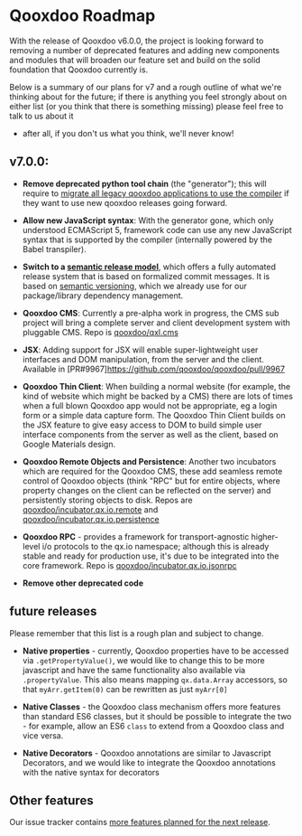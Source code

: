 # Qooxdoo Roadmap

With the release of Qooxdoo v6.0.0, the project is looking
forward to removing a number of deprecated features and adding
new components and modules that will broaden our feature set
and build on the solid foundation that Qooxdoo currently is.

Below is a summary of our plans for v7 and a rough outline of
what we're thinking about for the future; if there is anything
you feel strongly about on either list (or you think that there
is something missing) please feel free to talk to us about it
- after all, if you don't us what you think, we'll never know!

## v7.0.0:

- **Remove deprecated python tool chain** (the "generator"); this
will require to [migrate all legacy qooxdoo applications to use
the compiler](./development/compiler/migration.md) if they want to 
use new qooxdoo releases going forward. 

- **Allow new JavaScript syntax**: With the generator gone, which only
understood ECMAScript 5, framework code can use any new JavaScript syntax that
is supported by the compiler (internally powered by the Babel transpiler).
  
- **Switch to a [semantic release
model](https://github.com/semantic-release/semantic-release)**, which
offers a fully automated release system that is based on formalized commit
messages. It is based on [semantic versioning](https://semver.org/),
which we already use for our package/library dependency management.

- **Qooxdoo CMS**: Currently a pre-alpha work in progress, the CMS sub
project will bring a complete server and client development system with
pluggable CMS.  Repo is [qooxdoo/qxl.cms](https://github.com/qooxdoo/qxl.cms)

- **JSX**: Adding support for JSX will enable super-lightweight user
interfaces and DOM manipulation, from the server and the client. 
Available in [PR#9967]https://github.com/qooxdoo/qooxdoo/pull/9967

- **Qooxdoo Thin Client**: When building a normal website (for example,
the kind of website which might be backed by a CMS) there are lots of times
when a full blown Qooxdoo app would not be appropriate, eg a login form
or a simple data capture form.  The Qooxdoo Thin Client builds on the JSX
feature to give easy access to DOM to build simple user interface components
from the server as well as the client, based on Google Materials design.

- **Qooxdoo Remote Objects and Persistence**: Another two incubators
which are required for the Qooxdoo CMS, these add seamless remote
control of Qooxdoo objects (think "RPC" but for entire objects,
where property changes on the client can be reflected on the
server) and persistently storing objects to disk.  Repos are
[qooxdoo/incubator.qx.io.remote](https://github.com/qooxdoo/incubator.qx.io.remote)
and
[qooxdoo/incubator.qx.io.persistence](https://github.com/qooxdoo/incubator.qx.io.persistence)

- **Qooxdoo RPC** - provides a framework for transport-agnostic higher-level
i/o protocols to the qx.io namespace; although this is already stable and ready
for production use, it's due to be integrated into the core framework.  Repo is
[qooxdoo/incubator.qx.io.jsonrpc](https://github.com/qooxdoo/incubator.qx.io.jsonrpc)

- **Remove other deprecated code**

## future releases

Please remember that this list is a rough plan and subject to change.

- **Native properties** - currently, Qooxdoo properties have to be
accessed via `.getPropertyValue()`, we would like to change this to
be more javascript and have the same functionality also available via
`.propertyValue`.  This also means mapping `qx.data.Array` accessors,
so that `myArr.getItem(0)` can be rewritten as just `myArr[0]`

- **Native Classes** - the Qooxdoo class mechanism offers more features than
standard ES6 classes, but it should be possible to integrate the two - for
example, allow an ES6 `class` to extend from a Qooxdoo class and vice versa.

- **Native Decorators** - Qooxdoo annotations are similar
to Javascript Decorators, and we would like to integrate the
Qooxdoo annotations with the native syntax for decorators


## Other features

Our issue tracker contains [more features planned for the next
release](https://github.com/qooxdoo/qooxdoo/milestone/66).

